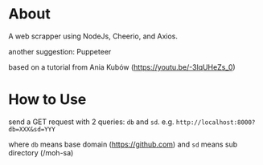 # About

A web scrapper using NodeJs, Cheerio, and Axios.

another suggestion: Puppeteer

based on a tutorial from Ania Kubów (https://youtu.be/-3lqUHeZs_0)

# How to Use

send a GET request with 2 queries: `db` and `sd`. e.g. `http://localhost:8000?db=XXX&sd=YYY`

where `db` means base domain (https://github.com) and `sd` means sub directory (/moh-sa)
